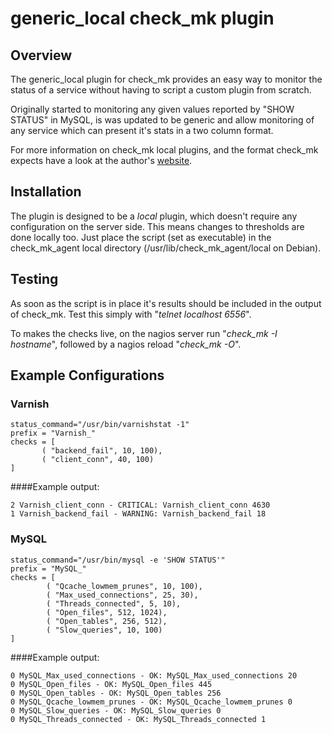 # generic_local check_mk plugin

## Overview
The generic_local plugin for check_mk provides an easy way to monitor the status
of a service without having to script a custom plugin from scratch.

Originally started to monitoring any given values reported by "SHOW STATUS" in
MySQL, is was updated to be generic and allow monitoring of any service
which can present it's stats in a two column format.

For more information on check_mk local plugins, and the format check_mk expects
have a look at the author's [website](http://mathias-kettner.de/checkmk_localchecks.html).

## Installation
The plugin is designed to be a *local* plugin, which doesn't require any
configuration on the server side. This means changes to thresholds are done
locally too. Just place the script (set as executable) in the check_mk_agent local
directory (/usr/lib/check_mk_agent/local on Debian).

## Testing
As soon as the script is in place it's results should be included in the output
of check_mk. Test this simply with "*telnet localhost 6556*".

To makes the checks live, on the nagios server run "*check_mk -I hostname*", 
followed by a nagios reload "*check_mk -O*".

## Example Configurations
### Varnish

```
status_command="/usr/bin/varnishstat -1"
prefix = "Varnish_"
checks = [
       ( "backend_fail", 10, 100),
       ( "client_conn", 40, 100)
]
```

####Example output:

```
2 Varnish_client_conn - CRITICAL: Varnish_client_conn 4630
1 Varnish_backend_fail - WARNING: Varnish_backend_fail 18
```

### MySQL

```
status_command="/usr/bin/mysql -e 'SHOW STATUS'"
prefix = "MySQL_"
checks = [
        ( "Qcache_lowmem_prunes", 10, 100),
        ( "Max_used_connections", 25, 30),
        ( "Threads_connected", 5, 10),
        ( "Open_files", 512, 1024),
        ( "Open_tables", 256, 512),
        ( "Slow_queries", 10, 100)
]
```

####Example output:

```
0 MySQL_Max_used_connections - OK: MySQL_Max_used_connections 20
0 MySQL_Open_files - OK: MySQL_Open_files 445
0 MySQL_Open_tables - OK: MySQL_Open_tables 256
0 MySQL_Qcache_lowmem_prunes - OK: MySQL_Qcache_lowmem_prunes 0
0 MySQL_Slow_queries - OK: MySQL_Slow_queries 0
0 MySQL_Threads_connected - OK: MySQL_Threads_connected 1
```
